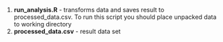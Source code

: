 1. **run_analysis.R** - transforms data and saves result to processed_data.csv. To run this script you should place unpacked data to working directory
2. **processed_data.csv** - result data set 